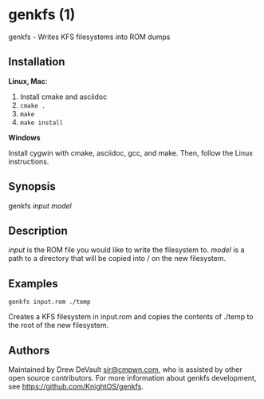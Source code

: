 genkfs (1)
==========

genkfs - Writes KFS filesystems into ROM dumps

Installation
------------

**Linux, Mac**:

1. Install cmake and asciidoc
2. `cmake .`
3. `make`
4. `make install`

**Windows**

Install cygwin with cmake, asciidoc, gcc, and make. Then, follow the Linux
instructions.

Synopsis
--------
genkfs *input* *model*

Description
-----------

*input* is the ROM file you would like to write the filesystem to. *model* is a
path to a directory that will be copied into / on the new filesystem.

Examples
--------

`genkfs input.rom ./temp`

Creates a KFS filesystem in input.rom and copies the contents of ./temp to the
root of the new filesystem.

Authors
-------

Maintained by Drew DeVault <sir@cmpwn.com>, who is assisted by other open
source contributors. For more information about genkfs development, see
<https://github.com/KnightOS/genkfs>.
